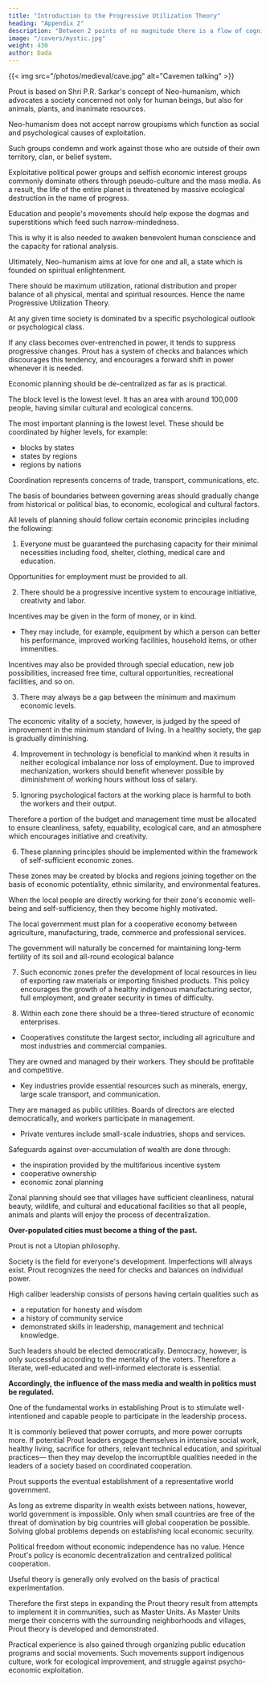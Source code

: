 ```yaml
---
title: "Introduction to the Progressive Utilization Theory"
heading: "Appendix 2"
description: "Between 2 points of no magnitude there is a flow of cognition"
image: "/covers/mystic.jpg"
weight: 430
author: Dada
---
```




{{< img src="/photos/medieval/cave.jpg" alt="Cavemen talking" >}}


Prout is based on Shri P.R. Sarkar's concept of Neo-humanism, which advocates a society concerned not only for human beings, but also for animals, plants, and inanimate resources. 

Neo-humanism does not accept narrow groupisms which function as social and psychological causes of exploitation. 

Such groups condemn and work against those who are outside of their own territory, clan, or belief system. 

Exploitative political power groups and selfish economic interest groups commonly dominate others through pseudo-culture and the mass media. As a result, the life of the entire planet is threatened by massive ecological destruction in the name of progress. 

Education and people's movements should help expose the dogmas and superstitions which feed such narrow-mindedness.

This is why it is also needed to awaken benevolent human conscience and the capacity for rational analysis. 

Ultimately, Neo-humanism aims at love for one and all, a state which is founded on spiritual enlightenment. 


There should be maximum utilization, rational distribution and proper balance of all physical, mental and spiritual resources. Hence the name Progressive Utilization Theory. 


At any given time society is dominated bv a specific psychological outlook or psychological class. 

If any class becomes over-entrenched in power, it tends to suppress progressive changes. Prout has a system of checks and balances which discourages this tendency, and encourages a forward shift in power whenever it is needed. 

Economic planning should be de-centralized as far as is practical. 

The block level is the lowest level. It has an area with around 100,000 people, having similar cultural and ecological concerns. 

The most important planning is the lowest level. These should be coordinated by higher levels, for example:
- blocks by states
- states by regions
- regions by nations

Coordination represents concerns of trade, transport, communications, etc. 

The basis of boundaries between governing areas should gradually change from historical or political bias, to economic, ecological and cultural factors. 


All levels of planning should follow certain economic principles including the following: 

1. Everyone must be guaranteed the purchasing capacity for their minimal necessities including food, shelter, clothing, medical care and education. 

Opportunities for employment must be provided to all. 

2. There should be a progressive incentive system to encourage initiative, creativity and labor.

Incentives may be given in the form of money, or in kind. 
- They may include, for example, equipment by which a person can better his performance, improved working facilities, household items, or other immenities. 

Incentives may also be provided through special education, new job possibilities, increased free time, cultural opportunities, recreational facilities, and so on. 

3. There may always be a gap between the minimum and maximum economic levels. 

The economic vitality of a society, however, is judged by the speed of improvement in the minimum standard of living. In a healthy society, the gap is gradually diminishing. 

4. Improvement in technology is beneficial to mankind when it results in neither ecological imbalance nor loss of employment. Due to improved mechanization, workers should benefit whenever  possible by diminishment of working hours without loss of salary. 

5. Ignoring psychological factors at the working place is harmful to both the workers and their output. 

Therefore a portion of the budget and management time must be allocated to ensure cleanliness, safety, equability, ecological care, and an atmosphere which encourages initiative and creativity. 

6. These planning principles should be implemented within the framework of self-sufficient economic zones. 

These zones may be created by blocks and regions joining together on the basis of economic potentiality, ethnic similarity, and environmental features. 

When the local people are directly working for their zone's economic well-being and self-sufficiency, then they become highly motivated. 

The local government must plan for a cooperative economy between agriculture, manufacturing, trade, commerce and professional services. 

The government will naturally be concerned for maintaining long-term fertility of its soil and all-round ecological balance 

7. Such economic zones prefer the development of local resources  in lieu of exporting raw materials or importing finished products. This policy encourages the growth of a healthy indigenous manufacturing sector, full employment, and greater security in times  of difficulty. 

8) Within each zone there should be a three-tiered structure of economic enterprises. 

- Cooperatives constitute the largest sector, including all agriculture and most industries and commercial companies. 

They are owned and managed by their workers. They should be profitable and 
competitive. 

- Key industries provide essential resources such as minerals, energy, large scale transport, and communication. 

They are managed as public utilities. Boards of directors are elected democratically, and workers participate in management. 

- Private ventures include small-scale industries, shops and services. 


Safeguards against over-accumulation of wealth are done through:
- the inspiration provided by the multifarious incentive system
- cooperative ownership
- economic zonal planning


Zonal planning should see that villages have sufficient cleanliness, natural beauty, wildlife, and cultural and educational facilities so that all people, animals and plants will enjoy the process of decentralization. 

**Over-populated cities must become a thing of the past.** 

Prout is not a Utopian philosophy.

Society is the field for everyone's development. Imperfections will always exist. Prout recognizes the need for checks and balances on individual power. 

High caliber leadership consists of persons having certain qualities  such as 
- a reputation for honesty and wisdom
- a history of community service 
- demonstrated skills in leadership, management and technical knowledge. 

Such leaders should be elected democratically. Democracy, however, is only successful according to the mentality of the voters. Therefore a literate, well-educated and well-informed electorate is essential.  

**Accordingly, the influence of the mass media and wealth in politics must be regulated.** 

One of the fundamental works in establishing Prout is to stimulate well-intentioned and capable people to participate in the leadership process. 

It is commonly believed that power corrupts, and more power corrupts more. If potential Prout leaders engage themselves in intensive social work, healthy living, sacrifice for others, relevant technical education, and spiritual practices— then they may develop the incorruptible qualities needed in the leaders of a society based on coordinated cooperation. 

Prout supports the eventual establishment of a representative world government.

As long as extreme disparity in wealth exists between nations, however, world government is impossible. Only when small countries are free of the threat of domination by big countries will global cooperation be possible. Solving global problems depends on establishing local economic security. 

Political freedom without economic independence has no value. Hence Prout's policy is economic decentralization and centralized political cooperation. 


Useful theory is generally only evolved on the basis of practical experimentation.

Therefore the first steps in expanding the Prout theory result from attempts to implement it in communities, such as Master Units. As Master Units merge their concerns with the surrounding neighborhoods and villages, Prout theory is developed and demonstrated. 

Practical experience is also gained through organizing public education programs and social movements. Such movements support indigenous culture, work for ecological improvement, and struggle against psycho-economic exploitation. 
